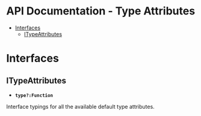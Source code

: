 <h1>API Documentation - Type Attributes</h1>

- [Interfaces](#interfaces)
  - [ITypeAttributes](#itypeattributes)


# Interfaces


## ITypeAttributes

* __```type?:Function```__

Interface typings for all the available default type attributes.
